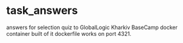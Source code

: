 # task_answers
answers for selection quiz to GlobalLogic Kharkiv BaseCamp
docker container built of it dockerfile works on port 4321.
